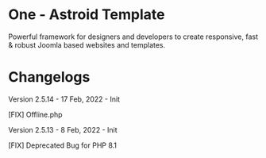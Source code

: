 # One - Astroid Template
Powerful framework for designers and developers to create responsive, fast &amp; robust Joomla based websites and templates.

# Changelogs

Version 2.5.14 - 17 Feb, 2022 - Init

[FIX] Offline.php


Version 2.5.13 - 8 Feb, 2022 - Init

[FIX] Deprecated Bug for PHP 8.1
